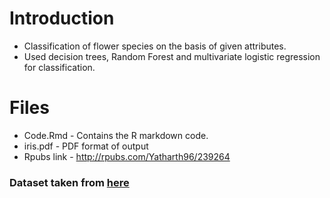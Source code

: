 # Introduction 
- Classification of flower species on the basis of given attributes.
- Used decision trees, Random Forest and multivariate logistic regression for classification.

# Files
 - Code.Rmd - Contains the R markdown code.
 - iris.pdf - PDF format of output
 - Rpubs link - http://rpubs.com/Yatharth96/239264
 
### Dataset taken from [here](https://archive.ics.uci.edu/ml/datasets/Iris)

